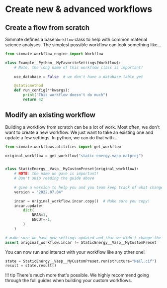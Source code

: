 
# Create new & advanced workflows

## Create a flow from scratch

Simmate defines a base `Workflow` class to help with common material science analyses. The simplest possible workflow can look something like...

``` python
from simmate.workflow_engine import Workflow

class Example__Python__MyFavoriteSettings(Workflow):
    # Note, the long name of this workflow class is important!
    
    use_database = False  # we don't have a database table yet

    @staticmethod
    def run_config(**kwargs):
        print("This workflow doesn't do much")
        return 42
```

## Modify an existing workflow

Building a workflow from scratch can be a lot of work. Most often, we don't want to create a new workflow. We just want to take an existing one and update a few settings. In python, we can do that with...

``` python
from simmate.workflows.utilities import get_workflow

original_workflow = get_workflow("static-energy.vasp.matproj")


class StaticEnergy__Vasp__MyCustomPreset(original_workflow):
    # NOTE: the name we gave is important! 
    # Don't skip reading the guide above
    
    # give a version to help you and you team keep track of what changes
    version = "2022.07.04"

    incar = original_workflow.incar.copy()  # Make sure you copy!
    incar.update(
        dict(
            NPAR=1,
            ENCUT=-1,
        )
    )

# make sure we have new settings updated and that we didn't change the original
assert original_workflow.incar != StaticEnergy__Vasp__MyCustomPreset
```

You can now run and interact with your workflow like any other one!

``` python
state = StaticEnergy__Vasp__MyCustomPreset.run(structure="NaCl.cif")
result = state.result()
```


!!! tip 
    There's much more that's possible. We highly recommend going through the full guides when building your custom workflows.

